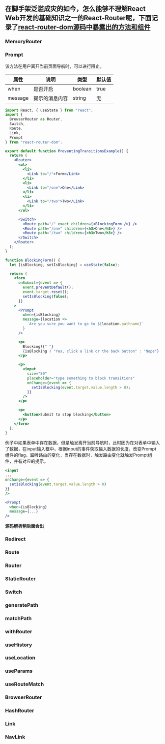 ## 在脚手架泛滥成灾的如今，怎么能够不理解React Web开发的基础知识之一的React-Router呢，下面记录了[react-router-dom源码中暴露出的方法和组件](https://github.com/remix-run/react-router/blob/main/packages/react-router-dom/modules/index.js)

### MemoryRouter

### Prompt
该方法在用户离开当前页面导航时，可以进行阻止。

| 属性      | 说明 | 类型 | 默认值 |
| ----------- | ----------- | ----------- | ----------- |
| when      | 是否开启       | boolean       | true       |
| message   | 提示的消息内容        | string       | 无       |

```jsx
import React, { useState } from "react";
import {
  BrowserRouter as Router,
  Switch,
  Route,
  Link,
  Prompt
} from "react-router-dom";

export default function PreventingTransitionsExample() {
  return (
    <Router>
      <ul>
        <li>
          <Link to="/">Form</Link>
        </li>
        <li>
          <Link to="/one">One</Link>
        </li>
        <li>
          <Link to="/two">Two</Link>
        </li>
      </ul>

      <Switch>
        <Route path="/" exact children={<BlockingForm />} />
        <Route path="/one" children={<h3>One</h3>} />
        <Route path="/two" children={<h3>Two</h3>} />
      </Switch>
    </Router>
  );
}

function BlockingForm() {
  let [isBlocking, setIsBlocking] = useState(false);

  return (
    <form
      onSubmit={event => {
        event.preventDefault();
        event.target.reset();
        setIsBlocking(false);
      }}
    >
      <Prompt
        when={isBlocking}
        message={location =>
          `Are you sure you want to go to ${location.pathname}`
        }
      />

      <p>
        Blocking?{" "}
        {isBlocking ? "Yes, click a link or the back button" : "Nope"}
      </p>

      <p>
        <input
          size="50"
          placeholder="type something to block transitions"
          onChange={event => {
            setIsBlocking(event.target.value.length > 0);
          }}
        />
      </p>

      <p>
        <button>Submit to stop blocking</button>
      </p>
    </form>
  );
}
```
例子中如果表单中存在数据，但是触发离开当前导航时，此时因为在对表单中输入了数据，在input输入框中，根据input的事件获取输入数据的长度，改变Prompt组件的flag，监听路由的变化，当存在数据时，触发路由变化就触发Prompt组件，并有对应的提示。
```jsx
<input 
...
onChange={event => {
  setIsBlocking(event.target.value.length > 0)
}}  
/>

<Prompt 
  when={isBlocking}
  message={...}
/>
```
__源码解析稍后面会出__
### Redirect

### Route

### Router

### StaticRouter

### Switch

### generatePath

### matchPath

### withRouter

### useHistory

### useLocation

### useParams

### useRouteMatch

### BrowserRouter

### HashRouter

### Link

### NavLink